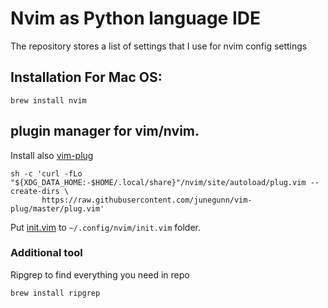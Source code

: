# Nvim as Python language IDE
The repository stores a list of settings that I use for nvim config settings

## Installation For Mac OS:
```
brew install nvim
```

## plugin manager for vim/nvim.
Install also [vim-plug](https://github.com/junegunn/vim-plug)
```
sh -c 'curl -fLo "${XDG_DATA_HOME:-$HOME/.local/share}"/nvim/site/autoload/plug.vim --create-dirs \
       https://raw.githubusercontent.com/junegunn/vim-plug/master/plug.vim'
```

Put [init.vim](init.vim) to `~/.config/nvim/init.vim` folder.

### Additional tool
Ripgrep to find everything you need in repo
```
brew install ripgrep
```
